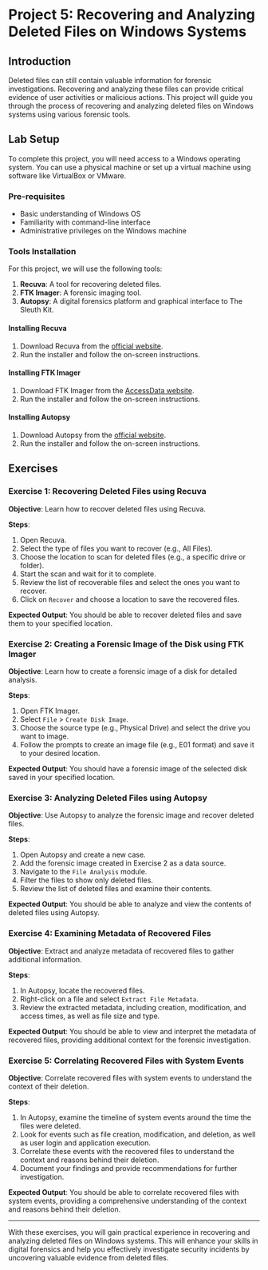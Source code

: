 # Project 5: Recovering and Analyzing Deleted Files on Windows Systems

## Introduction
Deleted files can still contain valuable information for forensic investigations. Recovering and analyzing these files can provide critical evidence of user activities or malicious actions. This project will guide you through the process of recovering and analyzing deleted files on Windows systems using various forensic tools.

## Lab Setup
To complete this project, you will need access to a Windows operating system. You can use a physical machine or set up a virtual machine using software like VirtualBox or VMware.

### Pre-requisites
- Basic understanding of Windows OS
- Familiarity with command-line interface
- Administrative privileges on the Windows machine

### Tools Installation
For this project, we will use the following tools:
1. **Recuva**: A tool for recovering deleted files.
2. **FTK Imager**: A forensic imaging tool.
3. **Autopsy**: A digital forensics platform and graphical interface to The Sleuth Kit.

#### Installing Recuva
1. Download Recuva from the [official website](https://www.ccleaner.com/recuva).
2. Run the installer and follow the on-screen instructions.

#### Installing FTK Imager
1. Download FTK Imager from the [AccessData website](https://accessdata.com/product-download).
2. Run the installer and follow the on-screen instructions.

#### Installing Autopsy
1. Download Autopsy from the [official website](https://www.sleuthkit.org/autopsy/).
2. Run the installer and follow the on-screen instructions.

## Exercises

### Exercise 1: Recovering Deleted Files using Recuva
**Objective**: Learn how to recover deleted files using Recuva.

**Steps**:
1. Open Recuva.
2. Select the type of files you want to recover (e.g., All Files).
3. Choose the location to scan for deleted files (e.g., a specific drive or folder).
4. Start the scan and wait for it to complete.
5. Review the list of recoverable files and select the ones you want to recover.
6. Click on `Recover` and choose a location to save the recovered files.

**Expected Output**: You should be able to recover deleted files and save them to your specified location.

### Exercise 2: Creating a Forensic Image of the Disk using FTK Imager
**Objective**: Learn how to create a forensic image of a disk for detailed analysis.

**Steps**:
1. Open FTK Imager.
2. Select `File` > `Create Disk Image`.
3. Choose the source type (e.g., Physical Drive) and select the drive you want to image.
4. Follow the prompts to create an image file (e.g., E01 format) and save it to your desired location.

**Expected Output**: You should have a forensic image of the selected disk saved in your specified location.

### Exercise 3: Analyzing Deleted Files using Autopsy
**Objective**: Use Autopsy to analyze the forensic image and recover deleted files.

**Steps**:
1. Open Autopsy and create a new case.
2. Add the forensic image created in Exercise 2 as a data source.
3. Navigate to the `File Analysis` module.
4. Filter the files to show only deleted files.
5. Review the list of deleted files and examine their contents.

**Expected Output**: You should be able to analyze and view the contents of deleted files using Autopsy.

### Exercise 4: Examining Metadata of Recovered Files
**Objective**: Extract and analyze metadata of recovered files to gather additional information.

**Steps**:
1. In Autopsy, locate the recovered files.
2. Right-click on a file and select `Extract File Metadata`.
3. Review the extracted metadata, including creation, modification, and access times, as well as file size and type.

**Expected Output**: You should be able to view and interpret the metadata of recovered files, providing additional context for the forensic investigation.

### Exercise 5: Correlating Recovered Files with System Events
**Objective**: Correlate recovered files with system events to understand the context of their deletion.

**Steps**:
1. In Autopsy, examine the timeline of system events around the time the files were deleted.
2. Look for events such as file creation, modification, and deletion, as well as user login and application execution.
3. Correlate these events with the recovered files to understand the context and reasons behind their deletion.
4. Document your findings and provide recommendations for further investigation.

**Expected Output**: You should be able to correlate recovered files with system events, providing a comprehensive understanding of the context and reasons behind their deletion.

---

With these exercises, you will gain practical experience in recovering and analyzing deleted files on Windows systems. This will enhance your skills in digital forensics and help you effectively investigate security incidents by uncovering valuable evidence from deleted files.
